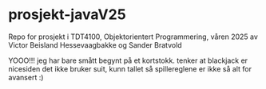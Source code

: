 # prosjekt-javaV25
Repo for prosjekt i TDT4100, Objektorientert Programmering, våren 2025 av Victor Beisland Hessevaagbakke og Sander Bratvold



YOOO!!!
jeg har bare smått begynt på et kortstokk. tenker at blackjack er nicesiden det ikke bruker suit, kunn tallet så spillereglene er ikke så alt for avansert :)
